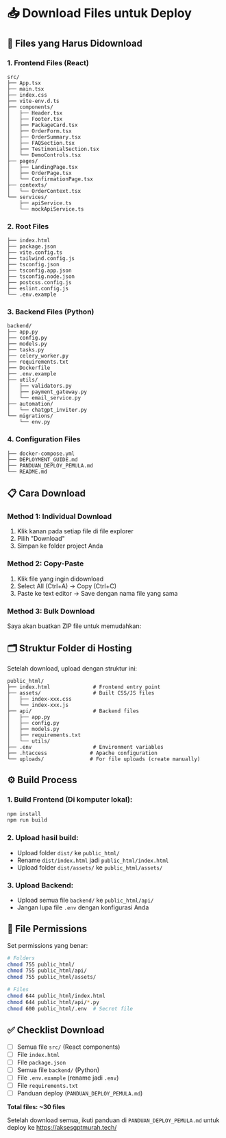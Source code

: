 # 📥 Download Files untuk Deploy

## 🎯 Files yang Harus Didownload

### **1. Frontend Files (React)**
```
src/
├── App.tsx
├── main.tsx
├── index.css
├── vite-env.d.ts
├── components/
│   ├── Header.tsx
│   ├── Footer.tsx
│   ├── PackageCard.tsx
│   ├── OrderForm.tsx
│   ├── OrderSummary.tsx
│   ├── FAQSection.tsx
│   ├── TestimonialSection.tsx
│   └── DemoControls.tsx
├── pages/
│   ├── LandingPage.tsx
│   ├── OrderPage.tsx
│   └── ConfirmationPage.tsx
├── contexts/
│   └── OrderContext.tsx
└── services/
    ├── apiService.ts
    └── mockApiService.ts
```

### **2. Root Files**
```
├── index.html
├── package.json
├── vite.config.ts
├── tailwind.config.js
├── tsconfig.json
├── tsconfig.app.json
├── tsconfig.node.json
├── postcss.config.js
├── eslint.config.js
└── .env.example
```

### **3. Backend Files (Python)**
```
backend/
├── app.py
├── config.py
├── models.py
├── tasks.py
├── celery_worker.py
├── requirements.txt
├── Dockerfile
├── .env.example
├── utils/
│   ├── validators.py
│   ├── payment_gateway.py
│   └── email_service.py
├── automation/
│   └── chatgpt_inviter.py
└── migrations/
    └── env.py
```

### **4. Configuration Files**
```
├── docker-compose.yml
├── DEPLOYMENT_GUIDE.md
├── PANDUAN_DEPLOY_PEMULA.md
└── README.md
```

## 📋 Cara Download

### **Method 1: Individual Download**
1. Klik kanan pada setiap file di file explorer
2. Pilih "Download"
3. Simpan ke folder project Anda

### **Method 2: Copy-Paste**
1. Klik file yang ingin didownload
2. Select All (Ctrl+A) → Copy (Ctrl+C)
3. Paste ke text editor → Save dengan nama file yang sama

### **Method 3: Bulk Download**
Saya akan buatkan ZIP file untuk memudahkan:

## 🗂️ Struktur Folder di Hosting

Setelah download, upload dengan struktur ini:

```
public_html/
├── index.html              # Frontend entry point
├── assets/                 # Built CSS/JS files
│   ├── index-xxx.css
│   └── index-xxx.js
├── api/                    # Backend files
│   ├── app.py
│   ├── config.py
│   ├── models.py
│   ├── requirements.txt
│   └── utils/
├── .env                    # Environment variables
├── .htaccess              # Apache configuration
└── uploads/               # For file uploads (create manually)
```

## ⚙️ Build Process

### **1. Build Frontend (Di komputer lokal):**
```bash
npm install
npm run build
```

### **2. Upload hasil build:**
- Upload folder `dist/` ke `public_html/`
- Rename `dist/index.html` jadi `public_html/index.html`
- Upload folder `dist/assets/` ke `public_html/assets/`

### **3. Upload Backend:**
- Upload semua file `backend/` ke `public_html/api/`
- Jangan lupa file `.env` dengan konfigurasi Anda

## 🔧 File Permissions

Set permissions yang benar:
```bash
# Folders
chmod 755 public_html/
chmod 755 public_html/api/
chmod 755 public_html/assets/

# Files
chmod 644 public_html/index.html
chmod 644 public_html/api/*.py
chmod 600 public_html/.env  # Secret file
```

## ✅ Checklist Download

- [ ] Semua file `src/` (React components)
- [ ] File `index.html`
- [ ] File `package.json`
- [ ] Semua file `backend/` (Python)
- [ ] File `.env.example` (rename jadi `.env`)
- [ ] File `requirements.txt`
- [ ] Panduan deploy (`PANDUAN_DEPLOY_PEMULA.md`)

**Total files: ~30 files**

Setelah download semua, ikuti panduan di `PANDUAN_DEPLOY_PEMULA.md` untuk deploy ke https://aksesgptmurah.tech/